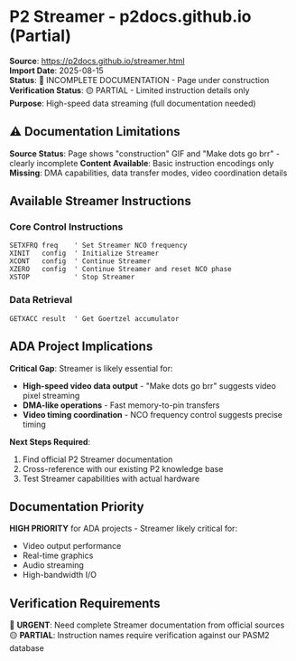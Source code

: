 # P2 Streamer - p2docs.github.io (Partial)

**Source**: https://p2docs.github.io/streamer.html  
**Import Date**: 2025-08-15  
**Status**: 🔴 INCOMPLETE DOCUMENTATION - Page under construction  
**Verification Status**: 🟡 PARTIAL - Limited instruction details only  
**Purpose**: High-speed data streaming (full documentation needed)

## ⚠️ Documentation Limitations

**Source Status**: Page shows "construction" GIF and "Make dots go brr" - clearly incomplete
**Content Available**: Basic instruction encodings only
**Missing**: DMA capabilities, data transfer modes, video coordination details

## Available Streamer Instructions

### Core Control Instructions
```pasm2
SETXFRQ freq    ' Set Streamer NCO frequency
XINIT   config  ' Initialize Streamer  
XCONT   config  ' Continue Streamer
XZERO   config  ' Continue Streamer and reset NCO phase
XSTOP           ' Stop Streamer
```

### Data Retrieval
```pasm2
GETXACC result  ' Get Goertzel accumulator
```

## ADA Project Implications

**Critical Gap**: Streamer is likely essential for:
- **High-speed video data output** - "Make dots go brr" suggests video pixel streaming
- **DMA-like operations** - Fast memory-to-pin transfers
- **Video timing coordination** - NCO frequency control suggests precise timing

**Next Steps Required**:
1. Find official P2 Streamer documentation
2. Cross-reference with our existing P2 knowledge base
3. Test Streamer capabilities with actual hardware

## Documentation Priority

**HIGH PRIORITY** for ADA projects - Streamer likely critical for:
- Video output performance
- Real-time graphics
- Audio streaming
- High-bandwidth I/O

## Verification Requirements

🔴 **URGENT**: Need complete Streamer documentation from official sources
🟡 **PARTIAL**: Instruction names require verification against our PASM2 database